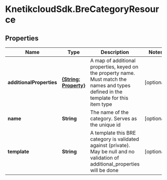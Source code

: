 # KnetikcloudSdk.BreCategoryResource

## Properties
Name | Type | Description | Notes
------------ | ------------- | ------------- | -------------
**additionalProperties** | [**{String: Property}**](Property.md) | A map of additional properties, keyed on the property name.  Must match the names and types defined in the template for this item type | [optional] 
**name** | **String** | The name of the category. Serves as the unique id | [optional] 
**template** | **String** | A template this BRE category is validated against (private). May be null and no validation of additional_properties will be done | [optional] 



